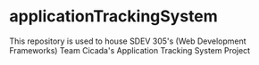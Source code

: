# applicationTrackingSystem
This repository is used to house SDEV 305's (Web Development Frameworks) Team Cicada's Application Tracking System Project

